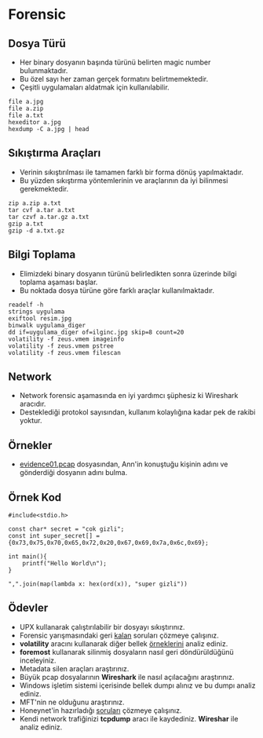 # Forensic

## Dosya Türü

- Her binary dosyanın başında türünü belirten magic number bulunmaktadır.
- Bu özel sayı her zaman gerçek formatını belirtmemektedir.
- Çeşitli uygulamaları aldatmak için kullanılabilir.

```
file a.jpg
file a.zip
file a.txt
hexeditor a.jpg
hexdump -C a.jpg | head
```

## Sıkıştırma Araçları

- Verinin sıkıştırılması ile tamamen farklı bir forma dönüş yapılmaktadır.
- Bu yüzden sıkıştırma yöntemlerinin ve araçlarının da iyi bilinmesi gerekmektedir.

```
zip a.zip a.txt
tar cvf a.tar a.txt
tar czvf a.tar.gz a.txt
gzip a.txt
gzip -d a.txt.gz
```

## Bilgi Toplama

- Elimizdeki binary dosyanın türünü belirledikten sonra üzerinde bilgi toplama aşaması başlar.
- Bu noktada dosya türüne göre farklı araçlar kullanılmaktadır.

```
readelf -h 
strings uygulama
exiftool resim.jpg
binwalk uygulama_diger
dd if=uygulama_diger of=ilginc.jpg skip=8 count=20
volatility -f zeus.vmem imageinfo
volatility -f zeus.vmem pstree
volatility -f zeus.vmem filescan
```

## Network

- Network forensic aşamasında en iyi yardımcı şüphesiz ki Wireshark aracıdır.
- Desteklediği protokol sayısından, kullanım kolaylığına kadar pek de rakibi yoktur.

## Örnekler

- [evidence01.pcap][0] dosyasından, Ann'in konuştuğu kişinin adını ve gönderdiği dosyanın adını bulma.

## Örnek Kod

```
#include<stdio.h>

const char* secret = "cok gizli";
const int super_secret[] = {0x73,0x75,0x70,0x65,0x72,0x20,0x67,0x69,0x7a,0x6c,0x69};

int main(){
    printf("Hello World\n");
}
```

```
",".join(map(lambda x: hex(ord(x)), "super gizli"))
```

## Ödevler

- UPX kullanarak çalıştırılabilir bir dosyayı sıkıştırınız.
- Forensic yarışmasındaki geri [kalan][2] soruları çözmeye çalışınız.
- **volatility** aracını kullanarak diğer bellek [örneklerini][1] analiz ediniz.
- **foremost** kullanarak silinmiş dosyaların nasıl geri döndürüldüğünü inceleyiniz.
- Metadata silen araçları araştırınız.
- Büyük pcap dosyalarının **Wireshark** ile nasıl açılacağını araştırınız.
- Windows işletim sistemi içerisinde bellek dumpı alınız ve bu dumpı analiz ediniz.
- MFT'nin ne olduğunu araştırınız.
- Honeynet'in hazırladığı [soruları][3] çözmeye çalışınız.
- Kendi network trafiğinizi **tcpdump** aracı ile kaydediniz. **Wireshar** ile analiz ediniz.

[0]: http://forensicscontest.com/contest01/evidence01.pcap
[1]: https://code.google.com/p/volatility/wiki/FAQ#Are_there_any_public_memory_samples_available_that_I_can_use_for
[2]: http://forensicscontest.com/puzzles
[3]: https://honeynet.org/challenges
